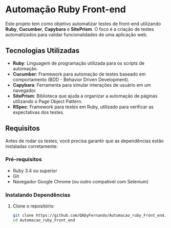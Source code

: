 # Automação Ruby Front-end

Este projeto tem como objetivo automatizar testes de front-end utilizando **Ruby**, **Cucumber**, **Capybara** e **SitePrism**. O foco é a criação de testes automatizados para validar funcionalidades de uma aplicação web.

## Tecnologias Utilizadas

- **Ruby**: Linguagem de programação utilizada para os scripts de automação.
- **Cucumber**: Framework para automação de testes baseado em comportamento (BDD - Behavior Driven Development).
- **Capybara**: Ferramenta para simular interações de usuário em um navegador.
- **SitePrism**: Biblioteca que ajuda a organizar a automação de páginas utilizando o Page Object Pattern.
- **RSpec**: Framework para testes em Ruby, utilizado para verificar as expectativas dos testes.

## Requisitos

Antes de rodar os testes, você precisa garantir que as dependências estão instaladas corretamente:

### Pré-requisitos

- Ruby 3.4 ou superior
- Git
- Navegador Google Chrome (ou outro compatível com Selenium)

### Instalando Dependências

1. Clone o repositório:

   ```bash
   git clone https://github.com/QAbyFernando/Automacao_ruby_Front_end.git
   cd Automacao_ruby_Front_end
